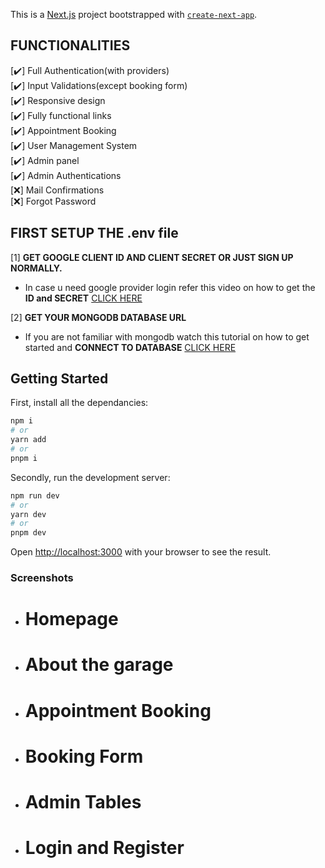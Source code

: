 This is a [Next.js](https://nextjs.org/) project bootstrapped with [`create-next-app`](https://github.com/vercel/next.js/tree/canary/packages/create-next-app).

## FUNCTIONALITIES

[✔️] Full Authentication(with providers)<br>
[✔️] Input Validations(except booking form)<br>
[✔️] Responsive design<br>
[✔️] Fully functional links<br>
[✔️] Appointment Booking<br>
[✔️] User Management System<br>
[✔️] Admin panel<br><!-- (email:admin@test.com password:12345678) TO GO TO ADMIN PANEL USE THIS EMAIL TO LOGIN AND TYPE /admin IN WEBSITE URL ---localhost:3000/admin--- -->
[✔️] Admin Authentications<br>
[❌] Mail Confirmations<br>
[❌] Forgot Password<br>

## FIRST SETUP THE .env file <!--refer .env.example file-->

[1] **GET GOOGLE CLIENT ID AND CLIENT SECRET OR JUST SIGN UP NORMALLY.**<br>

- In case u need google provider login refer this video on how to get the **ID and SECRET** [CLICK HERE](https://developers.google.com/identity/sign-in/web/sign-in)<br>

[2] **GET YOUR MONGODB DATABASE URL**<br>

- If you are not familiar with mongodb watch this tutorial on how to get started and **CONNECT TO DATABASE** [CLICK HERE](https://www.youtube.com/watch?v=Bcg6C0G_tAA)<br>

## Getting Started

First, install all the dependancies:

```bash
npm i
# or
yarn add
# or
pnpm i
```

Secondly, run the development server:

```bash
npm run dev
# or
yarn dev
# or
pnpm dev
```

Open [http://localhost:3000](http://localhost:3000) with your browser to see the result.

### Screenshots

- # Homepage

- # About the garage

- # Appointment Booking

- # Booking Form

- # Admin Tables

- # Login and Register
